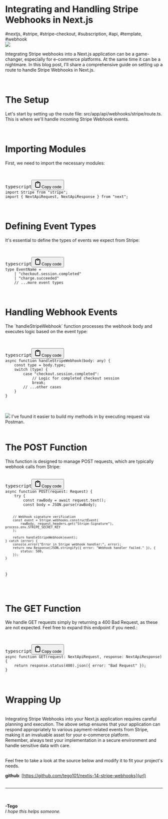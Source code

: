 <h1 class="lg:text-4xl font-bold">Integrating and Handling Stripe Webhooks in Next.js</h1>
#nextjs, #stripe, #stripe-checkout, #subscription, #api, #template, #webhook
<div class="w-128 h-128 my-4 bg-gradient-to-bl from-blue-400 to-blue-800 shadow-2xl rounded-xl"> 
<img src="https://logos-world.net/wp-content/uploads/2021/03/Stripe-Symbol.png" class="h-24 w-24 mr-4">
</div>
<p class="text-slate-700">
Integrating Stripe webhooks into a Next.js application can be a game-changer, especially for e-commerce platforms. At the same time it can be a nightmare. In this blog post, I'll share a comprehensive guide on setting up a route to handle Stripe Webhooks in Next.js.
</p>
<br>
<h1 class="text-4xl font-bold">The Setup</h1>
<p class="text-slate-700">
Let's start by setting up the route file: <span class="bg-green-500/80 text-white p-1 text-sm px-2 border border-green-500 font-light rounded">src/app/api/webhooks/stripe/route.ts</span>. This is where we'll handle incoming Stripe Webhook events.
</p>
<br>
<h1 class="text-4xl font-bold">Importing Modules</h1>
<p class="text-slate-700">First, we need to import the necessary modules:</p>
<br>
<pre><div class="bg-black rounded-md"><div class="flex items-center relative text-gray-200 bg-gray-800 dark:bg-token-surface-primary px-4 py-2 text-xs font-sans justify-between rounded-t-md"><span>typescript</span><button class="flex gap-1 items-center"><svg width="24" height="24" viewBox="0 0 24 24" fill="none" xmlns="http://www.w3.org/2000/svg" class="icon-sm"><path fill-rule="evenodd" clip-rule="evenodd" d="M12 4C10.8954 4 10 4.89543 10 6H14C14 4.89543 13.1046 4 12 4ZM8.53513 4C9.22675 2.8044 10.5194 2 12 2C13.4806 2 14.7733 2.8044 15.4649 4H17C18.6569 4 20 5.34315 20 7V19C20 20.6569 18.6569 22 17 22H7C5.34315 22 4 20.6569 4 19V7C4 5.34315 5.34315 4 7 4H8.53513ZM8 6H7C6.44772 6 6 6.44772 6 7V19C6 19.5523 6.44772 20 7 20H17C17.5523 20 18 19.5523 18 19V7C18 6.44772 17.5523 6 17 6H16C16 7.10457 15.1046 8 14 8H10C8.89543 8 8 7.10457 8 6Z" fill="currentColor"></path></svg>Copy code</button></div><div class="p-4 overflow-y-auto"><code class="!whitespace-pre hljs  text-indigo-300 language-typescript">import Stripe from "stripe";
import { NextApiRequest, NextApiResponse } from "next";
</code></div></div></pre>
<br>
<h1 class="text-4xl font-bold">Defining Event Types</h1>
<p class="text-slate-700">It's essential to define the types of events we expect from Stripe:</p>
<br>
<pre><div class="bg-black rounded-md"><div class="flex items-center relative text-white bg-gray-800 dark:bg-token-surface-primary px-4 py-2 text-xs font-sans justify-between rounded-t-md"><span>typescript</span><button class="flex gap-1 items-center"><svg width="24" height="24" viewBox="0 0 24 24" fill="none" xmlns="http://www.w3.org/2000/svg" class="icon-sm"><path fill-rule="evenodd" clip-rule="evenodd" d="M12 4C10.8954 4 10 4.89543 10 6H14C14 4.89543 13.1046 4 12 4ZM8.53513 4C9.22675 2.8044 10.5194 2 12 2C13.4806 2 14.7733 2.8044 15.4649 4H17C18.6569 4 20 5.34315 20 7V19C20 20.6569 18.6569 22 17 22H7C5.34315 22 4 20.6569 4 19V7C4 5.34315 5.34315 4 7 4H8.53513ZM8 6H7C6.44772 6 6 6.44772 6 7V19C6 19.5523 6.44772 20 7 20H17C17.5523 20 18 19.5523 18 19V7C18 6.44772 17.5523 6 17 6H16C16 7.10457 15.1046 8 14 8H10C8.89543 8 8 7.10457 8 6Z" fill="currentColor"></path></svg>Copy code</button></div><div class="p-4 overflow-y-auto"><code class="!whitespace-pre hljs  text-indigo-300 text-indigo-300 language-typescript">type EventName =
    | "checkout.session.completed"
    | "charge.succeeded"
    // ...more event types
</code></div></div></pre>
<br>
<h1 class="text-4xl font-bold">Handling Webhook Events</h1>
<p class="text-slate-500">The `handleStripeWebhook` function processes the webhook body and executes logic based on the event type:</p>
<br>
<pre><div class="bg-black rounded-md"><div class="flex items-center relative text-gray-200 bg-gray-800 dark:bg-token-surface-primary px-4 py-2 text-xs font-sans justify-between rounded-t-md"><span>typescript</span><button class="flex gap-1 items-center"><svg width="24" height="24" viewBox="0 0 24 24" fill="none" xmlns="http://www.w3.org/2000/svg" class="icon-sm"><path fill-rule="evenodd" clip-rule="evenodd" d="M12 4C10.8954 4 10 4.89543 10 6H14C14 4.89543 13.1046 4 12 4ZM8.53513 4C9.22675 2.8044 10.5194 2 12 2C13.4806 2 14.7733 2.8044 15.4649 4H17C18.6569 4 20 5.34315 20 7V19C20 20.6569 18.6569 22 17 22H7C5.34315 22 4 20.6569 4 19V7C4 5.34315 5.34315 4 7 4H8.53513ZM8 6H7C6.44772 6 6 6.44772 6 7V19C6 19.5523 6.44772 20 7 20H17C17.5523 20 18 19.5523 18 19V7C18 6.44772 17.5523 6 17 6H16C16 7.10457 15.1046 8 14 8H10C8.89543 8 8 7.10457 8 6Z" fill="currentColor"></path></svg>Copy code</button></div><div class="p-4 overflow-y-auto"><code class="!whitespace-pre hljs text-indigo-300 language-typescript">async function handleStripeWebhook(body: any) {
    const type = body.type;
    switch (type) {
        case "checkout.session.completed":
            // Logic for completed checkout session
            break;
        // ...other cases
    }
}
</code></div></div></pre>
<br><br>
<div class="flex flex-row items-center space-x-2 mx-10">
	<img src="https://cdn.worldvectorlogo.com/logos/postman.svg" class="h-24 w-24 mr-4">
	I've found it easier to build my methods in by executing request via Postman.
</div>
<br>
<h1 class="text-4xl font-bold">The POST Function</h1>
This function is designed to manage POST requests, which are typically webhook calls from Stripe:
<br><br>
<pre><div class="bg-black rounded-md"><div class="flex items-center relative text-gray-200 bg-gray-800 dark:bg-token-surface-primary px-4 py-2 text-xs font-sans justify-between rounded-t-md"><span>typescript</span><button class="flex gap-1 items-center"><svg width="24" height="24" viewBox="0 0 24 24" fill="none" xmlns="http://www.w3.org/2000/svg" class="icon-sm"><path fill-rule="evenodd" clip-rule="evenodd" d="M12 4C10.8954 4 10 4.89543 10 6H14C14 4.89543 13.1046 4 12 4ZM8.53513 4C9.22675 2.8044 10.5194 2 12 2C13.4806 2 14.7733 2.8044 15.4649 4H17C18.6569 4 20 5.34315 20 7V19C20 20.6569 18.6569 22 17 22H7C5.34315 22 4 20.6569 4 19V7C4 5.34315 5.34315 4 7 4H8.53513ZM8 6H7C6.44772 6 6 6.44772 6 7V19C6 19.5523 6.44772 20 7 20H17C17.5523 20 18 19.5523 18 19V7C18 6.44772 17.5523 6 17 6H16C16 7.10457 15.1046 8 14 8H10C8.89543 8 8 7.10457 8 6Z" fill="currentColor"></path></svg>Copy code</button></div><div class="p-4 overflow-y-auto"><code class="!whitespace-pre hljs text-indigo-300 language-typescript">async function POST(request: Request) {
    try {
        const rawBody = await request.text();
        const body = JSON.parse(rawBody);

        // Webhook signature verification
        const event = Stripe.webhooks.constructEvent(
            rawBody, request.headers.get("Stripe-Signature"), process.env.STRIPE_SECRET_KEY
        );

        return handleStripeWebhook(event);
    } catch (error) {
        console.error("Error in Stripe webhook handler:", error);
        return new Response(JSON.stringify({ error: "Webhook handler failed." }), {
            status: 500,
        });
    }
}
</code></div></div></pre>
<br>
<h1 class="text-4xl font-bold">The GET Function</h1>
<p class="text-slate-700">We handle GET requests simply by returning a 400 Bad Request, as these are not expected. Feel free to expand this endpoint if you need.:</p>
<br>
<pre><div class="bg-black rounded-md"><div class="flex items-center relative text-gray-200 bg-gray-800 dark:bg-token-surface-primary px-4 py-2 text-xs font-sans justify-between rounded-t-md"><span>typescript</span><button class="flex gap-1 items-center"><svg width="24" height="24" viewBox="0 0 24 24" fill="none" xmlns="http://www.w3.org/2000/svg" class="icon-sm"><path fill-rule="evenodd" clip-rule="evenodd" d="M12 4C10.8954 4 10 4.89543 10 6H14C14 4.89543 13.1046 4 12 4ZM8.53513 4C9.22675 2.8044 10.5194 2 12 2C13.4806 2 14.7733 2.8044 15.4649 4H17C18.6569 4 20 5.34315 20 7V19C20 20.6569 18.6569 22 17 22H7C5.34315 22 4 20.6569 4 19V7C4 5.34315 5.34315 4 7 4H8.53513ZM8 6H7C6.44772 6 6 6.44772 6 7V19C6 19.5523 6.44772 20 7 20H17C17.5523 20 18 19.5523 18 19V7C18 6.44772 17.5523 6 17 6H16C16 7.10457 15.1046 8 14 8H10C8.89543 8 8 7.10457 8 6Z" fill="currentColor"></path></svg>Copy code</button></div><div class="p-4 overflow-y-auto"><code class="!whitespace-pre hljs text-indigo-300 language-typescript">async function GET(request: NextApiRequest, response: NextApiResponse) {
    return response.status(400).json({ error: "Bad Request" });
}
</code></div></div></pre>
<br>
<h1 class="text-4xl font-bold">Wrapping Up</h1>
<br>
Integrating Stripe Webhooks into your Next.js application requires careful planning and execution. The above setup ensures that your application can respond appropriately to various payment-related events from Stripe, making it an invaluable asset for your e-commerce platform.
<br>
Remember, always test your implementation in a secure environment and handle sensitive data with care.
<br><br>
<p>
	Feel free to take a look at the source below and modify it to fit your project's needs.
</p>

**github**: <span class="text-indigo-500">[https://github.com/tego101/nextjs-14-stripe-webhooks](url)
<br><br>
 
---
<br><br>
**-Tego**<br>
*I hope this helps someone.*
